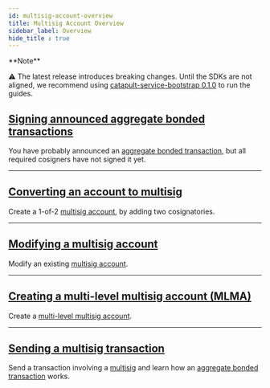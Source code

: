 ```yaml
---
id: multisig-account-overview
title: Multisig Account Overview
sidebar_label: Overview
hide_title : true
---
```


<div class="info">
**Note**

⚠ The latest release introduces breaking changes. Until the SDKs are not aligned, we recommend using [catapult-service-bootstrap 0.1.0](../../getting-started/setting-up-workstation.md) to run the guides.

</div>

## [Signing announced aggregate bonded transactions](./signing-announced-aggregate-bonded-transactions.md)

You have probably announced an [aggregate bonded transaction](../../built-in-features/aggregate-transaction.md#examples), but all required cosigners have not signed it yet.

***

## [Converting an account to multisig](./converting-an-account-to-multisig.md)

Create a 1-of-2 [multisig account](../../built-in-features/multisig-account.md), by adding two cosignatories.

***

## [Modifying a multisig account](./modifying-a-multisig-account.md)

Modify an existing [multisig account](../../built-in-features/multisig-account.md).

***

## [Creating a multi-level multisig account (MLMA)](./creating-a-multi-level-multisig-account.md)

Create a [multi-level multisig account](../../built-in-features/multisig-account.md).

***

## [Sending a multisig transaction](./sending-a-multisig-transaction.md)

Send a transaction involving a [multisig](../../built-in-features/multisig-account.md) and learn how an [aggregate bonded transaction](../../built-in-features/aggregate-transaction.md#examples) works.